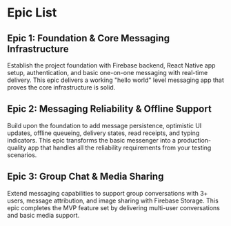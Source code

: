 # Epic List

## Epic 1: Foundation & Core Messaging Infrastructure
Establish the project foundation with Firebase backend, React Native app setup, authentication, and basic one-on-one messaging with real-time delivery. This epic delivers a working "hello world" level messaging app that proves the core infrastructure is solid.

## Epic 2: Messaging Reliability & Offline Support
Build upon the foundation to add message persistence, optimistic UI updates, offline queueing, delivery states, read receipts, and typing indicators. This epic transforms the basic messenger into a production-quality app that handles all the reliability requirements from your testing scenarios.

## Epic 3: Group Chat & Media Sharing
Extend messaging capabilities to support group conversations with 3+ users, message attribution, and image sharing with Firebase Storage. This epic completes the MVP feature set by delivering multi-user conversations and basic media support.
